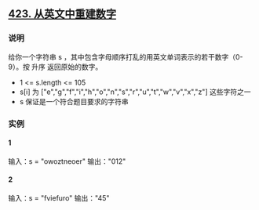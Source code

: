 ## [423. 从英文中重建数字](https://leetcode-cn.com/problems/reconstruct-original-digits-from-english/)

### 说明
给你一个字符串 s ，其中包含字母顺序打乱的用英文单词表示的若干数字（0-9）。按 升序 返回原始的数字。

* 1 <= s.length <= 105
* s[i] 为 ["e","g","f","i","h","o","n","s","r","u","t","w","v","x","z"] 这些字符之一
* s 保证是一个符合题目要求的字符串

### 实例
#### 1
输入：s = "owoztneoer"
输出："012"

#### 2
输入：s = "fviefuro"
输出："45"